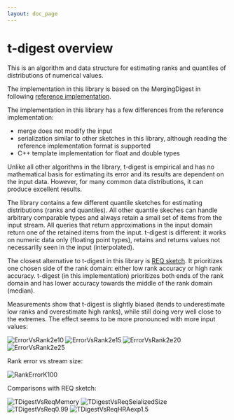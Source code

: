 ```yaml
---
layout: doc_page
---
```

<!--
    Licensed to the Apache Software Foundation (ASF) under one
    or more contributor license agreements.  See the NOTICE file
    distributed with this work for additional information
    regarding copyright ownership.  The ASF licenses this file
    to you under the Apache License, Version 2.0 (the
    "License"); you may not use this file except in compliance
    with the License.  You may obtain a copy of the License at

      http://www.apache.org/licenses/LICENSE-2.0

    Unless required by applicable law or agreed to in writing,
    software distributed under the License is distributed on an
    "AS IS" BASIS, WITHOUT WARRANTIES OR CONDITIONS OF ANY
    KIND, either express or implied.  See the License for the
    specific language governing permissions and limitations
    under the License.
-->
# t-digest overview

This is an algorithm and data structure for estimating ranks and quantiles of distributions of numerical values.

The implementation in this library is based on the MergingDigest in following [reference implementation](https://github.com/tdunning/t-digest).

The implementation in this library has a few differences from the reference implementation:

* merge does not modify the input
* serialization similar to other sketches in this library, although reading the reference implementation format is supported
* C++ template implementation for float and double types

Unlike all other algorithms in the library, t-digest is empirical and has no mathematical basis for estimating its error and its results are dependent on the input data. However, for many common data distributions, it can produce excellent results.

The library contains a few different quantile sketches for estimating distributions (ranks and quantiles). All other quantile skeches can handle arbitrary comparable types and always retain a small set of items from the input stream. All queries that return approximations in the input domain return one of the retained items from the input. t-digest is different: it works on numeric data only (floating point types), retains and returns values not necessarilly seen in the input (interpolated).

The closest alternative to t-digest in this library is [REQ sketch](https://datasketches.apache.org/docs/REQ/ReqSketch.html). It prioritizes one chosen side of the rank domain: either low rank accuracy or high rank accuracy. t-digest (in this implementation) prioritizes both ends of the rank domain and has lower accuracy towards the middle of the rank domain (median).

Measurements show that t-digest is slightly biased (tends to underestimate low ranks and overestimate high ranks), while still doing very well close to the extremes. The effect seems to be more pronounced with more input values:

<img class="doc-img-full" src="{{site.docs_img_dir}}/tdigest/tdigest_err_vs_rank_k100_n2e10.png" alt="ErrorVsRank2e10" />

<img class="doc-img-full" src="{{site.docs_img_dir}}/tdigest/tdigest_err_vs_rank_k100_n2e15.png" alt="ErrorVsRank2e15" />

<img class="doc-img-full" src="{{site.docs_img_dir}}/tdigest/tdigest_err_vs_rank_k100_n2e20.png" alt="ErrorVsRank2e20" />

<img class="doc-img-full" src="{{site.docs_img_dir}}/tdigest/tdigest_err_vs_rank_k100_n2e25.png" alt="ErrorVsRank2e25" />

Rank error vs stream size:

<img class="doc-img-full" src="{{site.docs_img_dir}}/tdigest/tdigest_rank_error_k100.png" alt="RankErrorK100" />

Comparisons with REQ sketch:

<img class="doc-img-full" src="{{site.docs_img_dir}}/tdigest/tdigest_vs_req_memory.png" alt="TDigestVsReqMemory" />

<img class="doc-img-full" src="{{site.docs_img_dir}}/tdigest/tgigest_vs_req_serialized_size.png" alt="TDigestVsReqSeializedSize" />

<img class="doc-img-full" src="{{site.docs_img_dir}}/tdigest/tdigest_vs_req_rank_error_0.99.png" alt="TDigestVsReq0.99" />

<img class="doc-img-full" src="{{site.docs_img_dir}}/tdigest/tdigest_vs_req_hra_exp_1.5.png" alt="TDigestVsReqHRAexp1.5" />
